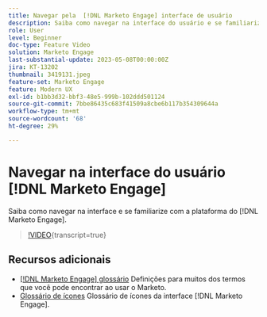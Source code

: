 ```yaml
---
title: Navegar pela  [!DNL Marketo Engage] interface de usuário
description: Saiba como navegar na interface do usuário e se familiarizar com a plataforma  [!DNL Marketo Engage] .
role: User
level: Beginner
doc-type: Feature Video
solution: Marketo Engage
last-substantial-update: 2023-05-08T00:00:00Z
jira: KT-13202
thumbnail: 3419131.jpeg
feature-set: Marketo Engage
feature: Modern UX
exl-id: b1bb3d32-bbf3-48e5-999b-102ddd501124
source-git-commit: 7bbe86435c683f41509a8cbe6b117b354309644a
workflow-type: tm+mt
source-wordcount: '68'
ht-degree: 29%

---
```


# Navegar na interface do usuário [!DNL Marketo Engage]

Saiba como navegar na interface e se familiarize com a plataforma do [!DNL Marketo Engage].

>[!VIDEO](https://video.tv.adobe.com/v/3419131/?learn=on){transcript=true}

## Recursos adicionais

* [[!DNL Marketo Engage] glossário](https://experienceleague.adobe.com/docs/marketo/using/getting-started-with-marketo/marketo-glossary.html?lang=en)
Definições para muitos dos termos que você pode encontrar ao usar o Marketo.
* [Glossário de ícones](https://experienceleague.adobe.com/docs/marketo/using/product-docs/marketo-engage-modern-ux/icon-glossary.html?lang=en)
Glossário de ícones da interface [!DNL Marketo Engage].
